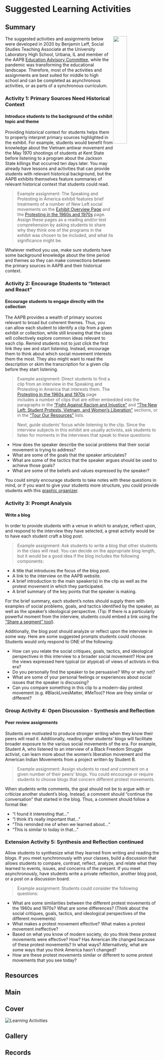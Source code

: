 # Suggested Learning Activities

## Summary

<img src="https://s3.amazonaws.com/americanarchive.org/exhibits/first-amendment/learning_activities.png" style="float: right; width: 30%;">

The suggested activities and assignments below were developed in 2020 by Benjamin Leff, Social Studies Teaching Associate at the University Laboratory High School, Urbana, IL and member of the AAPB [Education Advisory Committee](https://americanarchive.org/about-the-american-archive/advisory-committees), while the pandemic was transforming the educational landscape. Therefore, most of the activities and assignments are best suited for middle to high school and can be completed as asynchronous activities, or as parts of a synchronous curriculum.

### Activity 1: Primary Sources Need Historical Context
#### Introduce students to the background of the exhibit topic and theme

Providing historical context for students helps them to properly interpret primary sources highlighted in the exhibit. For example, students would benefit from knowledge about the Vietnam antiwar movement and the May 1970 shootings of students at Kent State before listening to a program about the Jackson State killings that occurred ten days later. You may already have lessons and activities that can provide students with relevant historical background, but the AAPB exhibits themselves feature summaries of relevant historical context that students could read.

> Example assignment: The Speaking and Protesting in America exhibit features brief treatments of a number of New Left social movements on the [Exhibit Overview Page](https://americanarchive.org/exhibits/first-amendment) and the [Protesting in the 1960s and 1970s](https://americanarchive.org/exhibits/first-amendment/protests-60s-70s) page.  Assign these pages as a reading and/or test comprehension by asking students to share why they think one of the programs in the exhibit was chosen to be included, and what its significance might be.

Whatever method you use, make sure students have some background knowledge about the time period and themes so they can make connections between the primary sources in AAPB and their historical context.

### Activity 2: Encourage Students to “Interact and React”
#### Encourage students to engage directly with the collection
The AAPB provides a wealth of primary sources relevant to broad but coherent themes.  Thus, you can allow each student to identify a clip from a given exhibit or collection, while still knowing that the class will collectively explore common ideas relevant to each clip. Remind students not to just click the first link they see and start listening. Instead, encourage them to think about which social movement interests them the most.  They also might want to read the description or skim the transcription for a given clip before they start listening.

> Example assignment: Direct students to find a clip from an interview in the Speaking and Protesting in America that interests them. The [Protesting in the 1960s and 1970s](https://americanarchive.org/exhibits/first-amendment/protests-60s-70s) page includes a number of clips that are either embedded into the paragraphs in the [“Fight Against Racism and Injustice”](https://americanarchive.org/exhibits/first-amendment/protests-60s-70s) and [“The New Left: Student Protests, Vietnam, and Women’s Liberation”](https://americanarchive.org/exhibits/first-amendment/protests-60s-70s) sections, or in the [“Tour Our Resources”](https://americanarchive.org/exhibits/first-amendment/protests-60s-70s) lists.

> Next, guide students’ focus while listening to the clip. Since the interview subjects in this exhibit are usually activists, ask students to listen for moments in the interviews that speak to these questions:
<div>
  <ul class="override">
    <li class="small-font">How does the speaker describe the social problems that their social movement is trying to address?</li>
    <li class="small-font">What are some of the goals that the speaker articulates?</li>
    <li class="small-font">What are some of the tactics that the speaker argues should be used to achieve those goals?</li>
    <li class="small-font">What are some of the beliefs and values expressed by the speaker?</li>
  </ul>
</div>

You could simply encourage students to take notes with these questions in mind, or if you want to give your students more structure, you could provide students with this [graphic organizer](https://uofi.app.box.com/s/m38q1eyocrboxmznlxxw4z01fhs396).

### Activity 3: Prompt Analysis
#### Write a blog

In order to provide students with a venue in which to analyze, reflect upon, and respond to the interview they have selected, a great activity would be to have each student craft a blog post.

> Example assignment: Ask students to write a blog that other students in the class will read. You can decide on the appropriate blog length, but it would be a good idea if the blog includes the following components:
<div>
  <ul class="override">
    <li class="small-font">A title that introduces the focus of the blog post.</li>
    <li class="small-font">A link to the interview on the AAPB website.</li>
    <li class="small-font">A brief introduction to the main speaker(s) in the clip as well as the protest movement in which they participated.</li>
    <li class="small-font">A brief summary of the key points that the speaker is making.</li>
  </ul>
</div>

For the brief summary, each student’s notes should supply them with examples of social problems, goals, and tactics identified by the speaker, as well as the speaker’s ideological perspective.  (Tip: If there is a particularly powerful moment from the interview, students could embed a link using the
[“Share a segment” tool](https://blog.americanarchive.org/2020/01/04/new-year-new-features-how-to-share-and-embed-content-from-collections-in-the-aapb/)).

Additionally, the blog post should analyze or reflect upon the interview in some way. Here are some suggested prompts students could choose. Students would only respond to ONE of the following: <div>
  <ul class="override">
    <li class="small-font">How can you relate the social critiques, goals, tactics, and ideological perspectives in this interview to a broader social movement? How are the views expressed here typical (or atypical) of views of activists in this era?</li>
    <li class="small-font">Do you personally find the speaker to be persuasive? Why or why not?</li>
    <li class="small-font">What are some of your personal feelings or experiences about social issues that the speaker is discussing?</li>
    <li class="small-font">Can you compare something in this clip to a modern-day protest movement (e.g. #BlackLivesMatter, #MeToo)? How are they similar or different?</li>
  </ul>
</div>  

### Group Activity 4: Open Discussion - Synthesis and Reflection
#### Peer review assignments
Students are motivated to produce stronger writing when they know their peers will read it. Additionally, reading other students’ blogs will facilitate broader exposure to the various social movements of the era. For example, Student A, who listened to an interview of a Black Freedom Struggle activist, can learn more about the women’s liberation movement and the American Indian Movements from a project written by Student B.

> Example assignment: Assign students to read and comment on a given number of their peers’ blogs. You could encourage or require students to choose blogs that concern different protest movements.

When students write comments, the goal should not be to argue with or criticize another student’s blog.  Instead, a comment should “continue the conversation” that started in the blog. Thus, a comment should follow a format like:
<div>
  <ul class="override">
    <li class="small-font">“I found it interesting that…”</li>
    <li class="small-font">“I think it’s really important that…”</li>
    <li class="small-font">"This reminded me of when we learned about…”</li>
    <li class="small-font">“This is similar to today in that…”</li>
  </ul>
</div>

### Extension Activity 5: Synthesis and Reflection continued
Allow students to synthesize what they learned from writing and reading the blogs. If you meet synchronously with your classes, build a discussion that allows students to compare, contrast, reflect, analyze, and relate what they learned to events, issues, and concerns of the present. If you meet asynchronously, have students write a private reflection, another blog post, or a post on a discussion board.

> Example assignment: Students could consider the following questions:
<div>
  <ul class="override">
    <li class="small-font">What are some similarities between the different protest movements of the 1960s and 1970s?  What are some differences? (Think about the social critiques, goals, tactics, and ideological perspectives of the different movements)</li>
    <li class="small-font">What makes a protest movement effective? What makes a protest movement ineffective?</li>
    <li class="small-font">Based on what you know of modern society, do you think these protest movements were effective? How? Has American life changed because of these protest movements? In what ways? Alternatively, what are some ways that you think America hasn’t changed?</li>
    <li class="small-font">How are these protest movements similar or different to some protest movements that you see today?</li>
  </ul>
</div>

## Resources

## Main

## Cover
<img title="Learning Activities" alt="Learning Activities" src="https://s3.amazonaws.com/americanarchive.org/exhibits/first-amendment/learning_activities.png">

## Gallery

## Records
